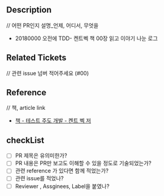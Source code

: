 ## Description
// 어떤 PR인지 설명_언제, 어디서, 무엇을
- 20180000 오전에 TDD- 켄트벡 책 00장 읽고 이야기 나눈 로그

## Related Tickets
// 관련 issue 넘버 적어주세요 (#00)

## Reference
// 책, article link
- [책 - 테스트 주도 개발 - 켄트 벡 저](http://www.insightbook.co.kr/book/ppp-시리즈/테스트-주도-개발)

## checkList
- [ ] PR 제목은 유의미한가?
- [ ] PR 내용은 PR만 보고도 이해할 수 있을 정도로 기술되었는가?
- [ ] 관련 reference 가 있다면 함께 적었는가?
- [ ] 관련 issue를 적었나?
- [ ] Reviewer , Assginees, Label을 붙였나?
